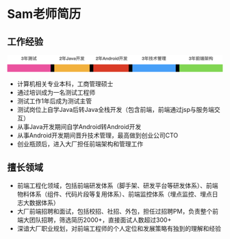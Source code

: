 # Sam老师简历

## 工作经验

![work](../images/resume.jpg)

- 计算机相关专业本科，工商管理硕士
- 通过培训成为一名测试工程师
- 测试工作1年后成为测试主管
- 测试岗位上自学Java后转Java全栈开发（包含前端，前端通过jsp与服务端交互）
- 从事Java开发期间自学Android转Android开发
- 从事Android开发期间晋升技术管理，最高做到创业公司CTO
- 创业瓶颈后，进入大厂担任前端架构和管理工作

## 擅长领域
- 前端工程化领域，包括前端研发体系（脚手架、研发平台等研发体系）、前端物料体系（组件、代码片段等复用体系）、前端监控体系（埋点监控、埋点日志大数据体系）
- 大厂前端招聘和面试，包括校招、社招、外包，担任过招聘PM，负责整个前端大团队招聘，筛选简历2000+，直接面试人数超过300+
- 深谙大厂职业规划，对前端工程师的个人定位和发展策略有独到的理解和经验
